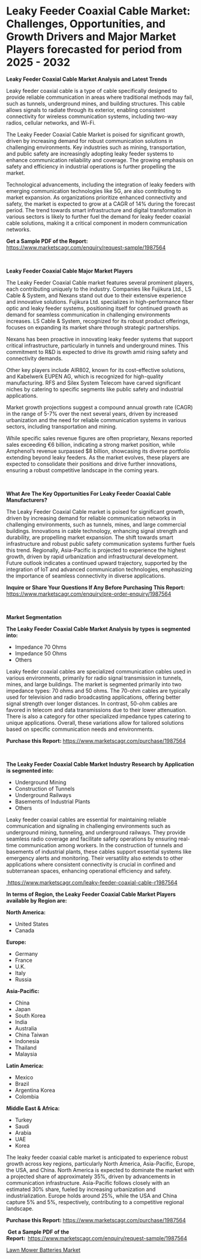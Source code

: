 <p><h1>Leaky Feeder Coaxial Cable Market: Challenges, Opportunities, and Growth Drivers and Major Market Players forecasted for period from 2025 - 2032</h1></p><p><strong>Leaky Feeder Coaxial Cable Market Analysis and Latest Trends</strong></p>
<p><p>Leaky feeder coaxial cable is a type of cable specifically designed to provide reliable communication in areas where traditional methods may fail, such as tunnels, underground mines, and building structures. This cable allows signals to radiate through its exterior, enabling consistent connectivity for wireless communication systems, including two-way radios, cellular networks, and Wi-Fi.</p><p>The Leaky Feeder Coaxial Cable Market is poised for significant growth, driven by increasing demand for robust communication solutions in challenging environments. Key industries such as mining, transportation, and public safety are increasingly adopting leaky feeder systems to enhance communication reliability and coverage. The growing emphasis on safety and efficiency in industrial operations is further propelling the market.</p><p>Technological advancements, including the integration of leaky feeders with emerging communication technologies like 5G, are also contributing to market expansion. As organizations prioritize enhanced connectivity and safety, the market is expected to grow at a CAGR of 14% during the forecast period. The trend towards smart infrastructure and digital transformation in various sectors is likely to further fuel the demand for leaky feeder coaxial cable solutions, making it a critical component in modern communication networks.</p></p>
<p><strong>Get a Sample PDF of the Report:&nbsp;</strong> <a href="https://www.marketscagr.com/enquiry/request-sample/1987564?utm_campaign=3440&utm_medium=2&utm_source=Github&utm_content=ia&utm_term=07042025&utm_id=leaky-feeder-coaxial-cable">https://www.marketscagr.com/enquiry/request-sample/1987564</a></p>
<p>&nbsp;</p>
<p><strong>Leaky Feeder Coaxial Cable Major Market Players</strong></p>
<p><p>The Leaky Feeder Coaxial Cable market features several prominent players, each contributing uniquely to the industry. Companies like Fujikura Ltd., LS Cable & System, and Nexans stand out due to their extensive experience and innovative solutions. Fujikura Ltd. specializes in high-performance fiber optic and leaky feeder systems, positioning itself for continued growth as demand for seamless communication in challenging environments increases. LS Cable & System, recognized for its robust product offerings, focuses on expanding its market share through strategic partnerships.</p><p>Nexans has been proactive in innovating leaky feeder systems that support critical infrastructure, particularly in tunnels and underground mines. This commitment to R&D is expected to drive its growth amid rising safety and connectivity demands.</p><p>Other key players include AIR802, known for its cost-effective solutions, and Kabelwerk EUPEN AG, which is recognized for high-quality manufacturing. RFS and Silex System Telecom have carved significant niches by catering to specific segments like public safety and industrial applications.</p><p>Market growth projections suggest a compound annual growth rate (CAGR) in the range of 5-7% over the next several years, driven by increased urbanization and the need for reliable communication systems in various sectors, including transportation and mining.</p><p>While specific sales revenue figures are often proprietary, Nexans reported sales exceeding €6 billion, indicating a strong market position, while Amphenol’s revenue surpassed $8 billion, showcasing its diverse portfolio extending beyond leaky feeders. As the market evolves, these players are expected to consolidate their positions and drive further innovations, ensuring a robust competitive landscape in the coming years.</p></p>
<p>&nbsp;</p>
<p><strong>What Are The Key Opportunities For Leaky Feeder Coaxial Cable Manufacturers?</strong></p>
<p><p>The Leaky Feeder Coaxial Cable market is poised for significant growth, driven by increasing demand for reliable communication networks in challenging environments, such as tunnels, mines, and large commercial buildings. Innovations in cable technology, enhancing signal strength and durability, are propelling market expansion. The shift towards smart infrastructure and robust public safety communication systems further fuels this trend. Regionally, Asia-Pacific is projected to experience the highest growth, driven by rapid urbanization and infrastructural development. Future outlook indicates a continued upward trajectory, supported by the integration of IoT and advanced communication technologies, emphasizing the importance of seamless connectivity in diverse applications.</p></p>
<p><strong>Inquire or Share Your Questions If Any Before Purchasing This Report:</strong> <a href="https://www.marketscagr.com/enquiry/pre-order-enquiry/1987564?utm_campaign=3440&utm_medium=2&utm_source=Github&utm_content=ia&utm_term=07042025&utm_id=leaky-feeder-coaxial-cable">https://www.marketscagr.com/enquiry/pre-order-enquiry/1987564</a></p>
<p>&nbsp;</p>
<p><strong>Market Segmentation</strong></p>
<p><strong>The Leaky Feeder Coaxial Cable Market Analysis by types is segmented into:</strong></p>
<p><ul><li>Impedance 70 Ohms</li><li>Impedance 50 Ohms</li><li>Others</li></ul></p>
<p><p>Leaky feeder coaxial cables are specialized communication cables used in various environments, primarily for radio signal transmission in tunnels, mines, and large buildings. The market is segmented primarily into two impedance types: 70 ohms and 50 ohms. The 70-ohm cables are typically used for television and radio broadcasting applications, offering better signal strength over longer distances. In contrast, 50-ohm cables are favored in telecom and data transmissions due to their lower attenuation. There is also a category for other specialized impedance types catering to unique applications. Overall, these variations allow for tailored solutions based on specific communication needs and environments.</p></p>
<p><strong>Purchase this Report:&nbsp;</strong><a href="https://www.marketscagr.com/purchase/1987564?utm_campaign=3440&utm_medium=2&utm_source=Github&utm_content=ia&utm_term=07042025&utm_id=leaky-feeder-coaxial-cable">https://www.marketscagr.com/purchase/1987564</a></p>
<p>&nbsp;</p>
<p><strong>The Leaky Feeder Coaxial Cable Market Industry Research by Application is segmented into:</strong></p>
<p><ul><li>Underground Mining</li><li>Construction of Tunnels</li><li>Underground Railways</li><li>Basements of Industrial Plants</li><li>Others</li></ul></p>
<p><p>Leaky feeder coaxial cables are essential for maintaining reliable communication and signaling in challenging environments such as underground mining, tunneling, and underground railways. They provide seamless radio coverage and facilitate safety operations by ensuring real-time communication among workers. In the construction of tunnels and basements of industrial plants, these cables support essential systems like emergency alerts and monitoring. Their versatility also extends to other applications where consistent connectivity is crucial in confined and subterranean spaces, enhancing operational efficiency and safety.</p></p>
<p><a href="https://www.marketscagr.com/leaky-feeder-coaxial-cable-r1987564?utm_campaign=3440&utm_medium=2&utm_source=Github&utm_content=ia&utm_term=07042025&utm_id=leaky-feeder-coaxial-cable">&nbsp;https://www.marketscagr.com/leaky-feeder-coaxial-cable-r1987564</a></p>
<p><strong>In terms of Region, the Leaky Feeder Coaxial Cable Market Players available by Region are:</strong></p>
<p>
    <p> <strong> North America: </strong>
        <ul>
            <li>United States</li>
            <li>Canada</li>
        </ul>
        </p> 
    <p> <strong> Europe: </strong>
        <ul>
            <li>Germany</li>
            <li>France</li>
            <li>U.K.</li>
            <li>Italy</li>
            <li>Russia</li>
        </ul>
        </p> 
    <p> <strong> Asia-Pacific: </strong>
        <ul>
            <li>China</li>
            <li>Japan</li>
            <li>South Korea</li>
            <li>India</li>
            <li>Australia</li>
            <li>China Taiwan</li>
            <li>Indonesia</li>
            <li>Thailand</li>
            <li>Malaysia</li>
        </ul>
        </p> 
    <p> <strong> Latin America: </strong>
        <ul>
            <li>Mexico</li>
            <li>Brazil</li>
            <li>Argentina Korea</li>
            <li>Colombia</li>
        </ul>
        </p> 
    <p> <strong> Middle East & Africa: </strong>
        <ul>
            <li>Turkey</li>
            <li>Saudi</li>
            <li>Arabia</li>
            <li>UAE</li>
            <li>Korea</li>
        </ul>
    </p>
    </p>
<p><p>The leaky feeder coaxial cable market is anticipated to experience robust growth across key regions, particularly North America, Asia-Pacific, Europe, the USA, and China. North America is expected to dominate the market with a projected share of approximately 35%, driven by advancements in communication infrastructure. Asia-Pacific follows closely with an estimated 30% share, fueled by increasing urbanization and industrialization. Europe holds around 25%, while the USA and China capture 5% and 5%, respectively, contributing to a competitive regional landscape.</p></p>
<p><strong>Purchase this Report: </strong><a href="https://www.marketscagr.com/purchase/1987564?utm_campaign=3440&utm_medium=2&utm_source=Github&utm_content=ia&utm_term=07042025&utm_id=leaky-feeder-coaxial-cable">https://www.marketscagr.com/purchase/1987564</a></p>
<p>&nbsp;<strong>Get a Sample PDF of the Report:&nbsp;&nbsp;</strong><a href="https://www.marketscagr.com/enquiry/request-sample/1987564?utm_campaign=3440&utm_medium=2&utm_source=Github&utm_content=ia&utm_term=07042025&utm_id=leaky-feeder-coaxial-cable">https://www.marketscagr.com/enquiry/request-sample/1987564</a></p>
<p><strong></strong></p>
<p><p><a href="https://github.com/wyettillesr4/Market-Research-Report-List-1/blob/main/lawn-mower-batteries-market.md?utm_campaign=3440&utm_medium=2&utm_source=Github&utm_content=ia&utm_term=07042025&utm_id=leaky-feeder-coaxial-cable">Lawn Mower Batteries Market</a></p></p>